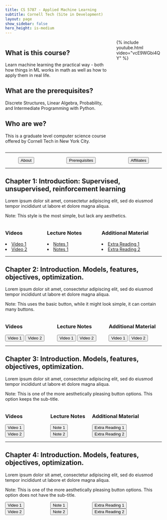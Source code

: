 ```yaml
---
title: CS 5787 - Applied Machine Learning
subtitle: Cornell Tech (Site in Development)
layout: page
show_sidebar: false
hero_height: is-medium
---
```

<div class="columns">
    <div class="column is-6">
        <h2>What is this course?</h2>
        <p>Learn machine learning the practical way - both how things in ML works in math as well as how to apply them in real life.</p>
        <h2>What are the prerequisites?</h2>
        <p>Discrete Structures, Linear Algebra, Probability, and Intermediate Programming with Python.</p>
        <h2>Who are we?</h2>
        <p>This is a graduate level computer science course offered by Cornell Tech in New York City.</p>
    </div>
    <div class="column is-6">
        {% include youtube.html video="vcE9WGbi4QY" %}
    </div>
</div>

***

<div class = "container">
    <div class = "columns">
        <div class="column is-4">
            <center><button class="button is-primary is-outlined">About</button></center>
        </div>
        <div class="column is-4">
            <center><button class="button is-primary is-outlined">Prerequisites</button></center>
        </div>
        <div class="column is-4">
            <center><button class="button is-primary is-outlined">Affiliates</button></center>
        </div>
    </div>
</div>

***

<div class="container">
    <h2>Chapter 1: Introduction: Supervised, unsupervised, reinforcement learning</h2>
    <p>Lorem ipsum dolor sit amet, consectetur adipiscing elit, sed do eiusmod tempor incididunt ut labore et dolore magna aliqua.</p>
    <p>Note: This style is the most simple, but lack any aesthetics.</p>
    <div class="columns">
        <div class="column is-4">
            <h3>Videos</h3>
            <li><a href="#">Video 1</a></li>
            <li><a href="#">Video 2</a></li>
        </div>
        <div class="column is-4">
            <h3>Lecture Notes</h3>
            <li><a href="#">Notes 1</a></li>
            <li><a href="#">Notes 1</a></li>
        </div>
        <div class="column is-4">
            <h3>Additional Material</h3>
            <li><a href="#">Extra Reading 1</a></li>
            <li><a href="#">Extra Reading 2</a></li>
        </div>
    </div>
</div>

***

<div class="container">
    <h2>Chapter 2: Introduction. Models, features, objectives, optimization.</h2>
    <p>Lorem ipsum dolor sit amet, consectetur adipiscing elit, sed do eiusmod tempor incididunt ut labore et dolore magna aliqua.</p>
    <p>Note: This uses the basic button, while it might look simple, it can contain many buttons.</p>
    <div class="columns">
        <div class="column is-4">
            <h3>Videos</h3>
            <button type="button" class="btn btn-primary">Video 1</button>
            <button type="button" class="btn btn-primary">Video 2</button>
        </div>
        <div class="column is-4">
            <h3>Lecture Notes</h3>
            <button type="button" class="btn btn-primary">Video 1</button>
            <button type="button" class="btn btn-primary">Video 2</button>
        </div>
        <div class="column is-4">
            <h3>Additional Material</h3>
            <button type="button" class="btn btn-primary">Video 1</button>
            <button type="button" class="btn btn-primary">Video 2</button>
        </div>
    </div>
</div>

***

<div class="container">
    <h2>Chapter 3: Introduction. Models, features, objectives, optimization.</h2>
    <p>Lorem ipsum dolor sit amet, consectetur adipiscing elit, sed do eiusmod tempor incididunt ut labore et dolore magna aliqua.</p>
    <p>Note: This is one of the more aesthetically pleasing button options. This option keeps the sub-title.</p>
    <div class="columns">
        <div class="column is-4">
            <h3>Videos</h3>
            <button class="button is-primary is-light">Video 1</button>
            <button class="button is-primary is-light">Video 2</button>
        </div>
        <div class="column is-4">
            <h3>Lecture Notes</h3>
            <button class="button is-link is-light">Note 1</button>
            <button class="button is-link is-light">Note 2</button>
        </div>
        <div class="column is-4">
            <h3>Additional Material</h3>
            <button class="button is-info is-light">Extra Reading 1</button>
            <button class="button is-info is-light">Extra Reading 2</button>
        </div>
    </div>
</div>

***

<div class="container">
    <h2>Chapter 4: Introduction. Models, features, objectives, optimization.</h2>
    <p>Lorem ipsum dolor sit amet, consectetur adipiscing elit, sed do eiusmod tempor incididunt ut labore et dolore magna aliqua.</p>
    <p>Note: This is one of the more aesthetically pleasing button options. This option does not have the sub-title.</p>
    <div class="columns">
        <div class="column is-4">
            <button class="button is-primary is-light">Video 1</button>
            <button class="button is-primary is-light">Video 2</button>
        </div>
        <div class="column is-4">
            <button class="button is-link is-light">Note 1</button>
            <button class="button is-link is-light">Note 2</button>
        </div>
        <div class="column is-4">
            <button class="button is-info is-light">Extra Reading 1</button>
            <button class="button is-info is-light">Extra Reading 2</button>
        </div>
    </div>
</div>
